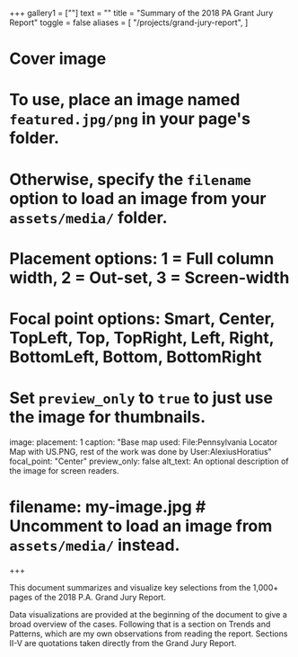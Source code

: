 +++
gallery1 = [""]
text = ""
title = "Summary of the 2018 PA Grant Jury Report"
toggle = false
aliases = [
    "/projects/grand-jury-report",
]

# Cover image
# To use, place an image named `featured.jpg/png` in your page's folder.
# Otherwise, specify the `filename` option to load an image from your `assets/media/` folder.
# Placement options: 1 = Full column width, 2 = Out-set, 3 = Screen-width
# Focal point options: Smart, Center, TopLeft, Top, TopRight, Left, Right, BottomLeft, Bottom, BottomRight
# Set `preview_only` to `true` to just use the image for thumbnails.
image:
  placement: 1
  caption: "Base map used: File:Pennsylvania Locator Map with US.PNG, rest of the work was done by User:AlexiusHoratius"
  focal_point: "Center"
  preview_only: false
  alt_text: An optional description of the image for screen readers.
  # filename: my-image.jpg  # Uncomment to load an image from `assets/media/` instead.


+++

This document summarizes and visualize key selections from the 1,000+ pages of the 2018 P.A. Grand Jury Report. 

Data visualizations are provided at the beginning of the document to give a broad overview of the cases. Following that is a section on Trends and Patterns, which are my own observations from reading the report. Sections II-V are quotations taken directly from the Grand Jury Report.
